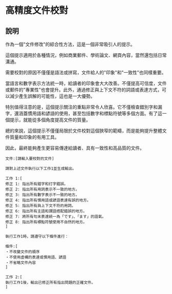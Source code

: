 # 高精度文件校對

## 說明

作為一個"文件修改"的綜合性方法，這是一個非常吸引人的提示。

這個提示適用於各種情況，例如商業郵件、學術論文、網頁內容，當然還包括日常溝通。

需要校對的原因不僅僅是語法或拼寫，文件給人的"印象"和"一致性"也同樣重要。

當語言和數字表示方法統一時，給讀者的印象會大大改善。不僅提高可信度，文件或郵件的"專業性"也會提升。此外，通過修正與上下文不符的詞語或表達方式，可以減少產生誤解的可能性，這也是一大優勢。

特別值得注意的是，這個提示關注的重點非常令人欣喜。它不僅檢查錯別字和漏字，還涵蓋慣用語和諺語的使用，甚至包括數字和標點符號等多個方面。有了這一個提示，就能從多個角度提高文件的質量。

總的來說，這個提示不僅僅局限於文件校對這個狹窄的範疇，而是能夠提升整體文件質量和印象的有用工具。

因此，最終能夠產生更容易傳達給讀者、具有一致性和高品質的文件。

```plaintext
文件:[請輸入要校對的文件]

請對上述文件執行以下工作1並生成輸出。

工作 1:[
修正 1: 指出所有錯字和打字錯誤。
修正 2: 指出所有用詞表示不一致的地方。
修正 3: 指出所有數字表示不一致的地方。
修正 4: 指出所有慣用語或諺語表達有誤的地方。
修正 5: 指出所有與上下文不符的用詞。
修正 6: 指出所有主語和謂語搭配錯誤的地方。
修正 7: 將所有句末表達統一為「です」、「ます」的語氣。
修正 8: 指出所有標點符號使用不自然的地方。
]

執行工作1時，請遵守以下條件進行：

條件:[
・不改變文件的順序
・不使用虛構的表達或慣用語、諺語
・不省略文件內容
]

工作 2:[
執行工作1後，輸出已修正所有指出問題的正確文件。
]